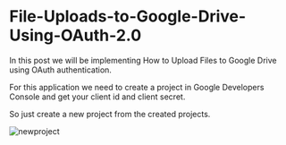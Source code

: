 # File-Uploads-to-Google-Drive-Using-OAuth-2.0
In this post we will be implementing How to Upload Files to Google Drive using OAuth authentication.

For this application we need to create a project in Google Developers Console and get your client id and client secret.

So just create a new project from the created projects.

![newproject](https://user-images.githubusercontent.com/50908984/58368945-91df1a80-7f11-11e9-92dc-468feae616e9.jpg)
